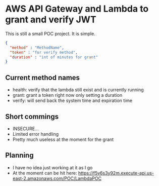 # AWS API Gateway and Lambda to grant and verify JWT

This is still a small POC project. It is simple.

```json
{
  "method" : "MethodName",
  "token" : "for verify method",
  "duration" : "int of minutes for grant"
}
```
## Current method names

- health: verify that the lambda still exist and is currently running
- grant: grant a token right now only setting a duration
- verify: will send back the system time and expiration time

## Short commings

- INSECURE...
- Limited error handling
- Pretty much useless at the moment for the grant

## Planning

- I have no idea just working at it as I go
- At the moment can be hit here: https://f5v6s3y92m.execute-api.us-east-2.amazonaws.com/POC/LambdaPOC

